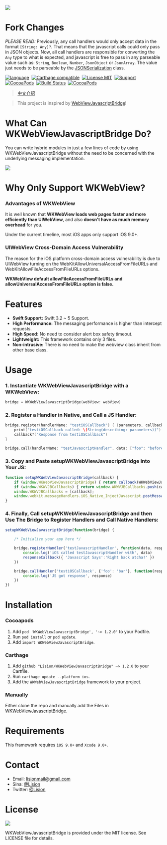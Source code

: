![](Rources/WKWebViewJavascriptBridge.jpg)

# Fork Changes
*PLEASE READ:* Previously, any call handlers would only accept data in the format `[String: Any]?`. That means that the javascript calls could only pass in JSON objects. Now, all call handlers are responsible for converting the `Any` type to what is expected, and javascript is free to pass in any parseable value such as: `String`, `Boolean`, `Number`, `JsonObject` or `JsonArray`. The value just needs to be parseable by the [JSONSerialization](https://developer.apple.com/documentation/foundation/jsonserialization) class.

[![language](https://img.shields.io/badge/Language-Swift-FFA08F.svg)](https://github.com/apple/swift)&nbsp;
[![Carthage compatible](https://img.shields.io/badge/Carthage-compatible-FE95AE.svg?style=flat)](https://github.com/Carthage/Carthage)&nbsp;
[![License MIT](https://img.shields.io/badge/license-MIT-FC89CD.svg?style=flat)](https://raw.githubusercontent.com/Lision/WKWebViewJavascriptBridge/master/LICENSE)&nbsp;
[![Support](https://img.shields.io/badge/support-iOS%209%2B%20-FB7DEC.svg?style=flat)](https://www.apple.com/nl/ios/)&nbsp;
[![CocoaPods](https://img.shields.io/cocoapods/p/WKWebViewJavascriptBridge.svg?style=flat)](http://cocoadocs.org/docsets/WKWebViewJavascriptBridge)&nbsp;
[![Build Status](https://api.travis-ci.org/Lision/WKWebViewJavascriptBridge.svg?branch=master)](https://travis-ci.org/Lision/WKWebViewJavascriptBridge)&nbsp;
[![CocoaPods](https://img.shields.io/cocoapods/v/WKWebViewJavascriptBridge.svg?style=flat)](http://cocoapods.org/pods/WKWebViewJavascriptBridge)

> [中文介绍](https://github.com/Lision/WKWebViewJavascriptBridge/blob/master/README_ZH-CN.md)

> This project is inspired by [WebViewJavascriptBridge](https://github.com/marcuswestin/WebViewJavascriptBridge)!

# What Can WKWebViewJavascriptBridge Do?

You can write hybrid modules in just a few lines of code by using WKWebViewJavascriptBridge without the need to be concerned with the underlying messaging implementation.

![](Rources/WKWebViewJavascriptBridgeDemo.gif)

# Why Only Support WKWebView?

### Advantages of WKWebView

It is well known that **WKWebView loads web pages faster and more efficiently than UIWebView**, and also **doesn't have as much memory overhead** for you.

Under the current timeline, most iOS apps only support iOS 9.0+.

### UIWebView Cross-Domain Access Vulnerability

The reason for the iOS platform cross-domain access vulnerability is due to UIWebView turning on the WebKitAllowUniversalAccessFromFileURLs and WebKitAllowFileAccessFromFileURLs options.

**WKWebView default allowFileAccessFromFileURLs and allowUniversalAccessFromFileURLs option is false.**

# Features

- **Swift Support:** Swift 3.2 ~ 5 Support.
- **High Performance:** The messaging performance is higher than intercept requests.
- **High Speed:** No need to consider alert box safety timeout.
- **Lightweight:** This framework contains only 3 files.
- **Non-intrusive:** There is no need to make the webview class inherit from other base class.

# Usage

### 1. Instantiate WKWebViewJavascriptBridge with a WKWebView: 

``` swift
bridge = WKWebViewJavascriptBridge(webView: webView)
```

### 2. Register a Handler in Native, and Call a JS Handler: 

``` swift
bridge.register(handlerName: "testiOSCallback") { (parameters, callback) in
    print("testiOSCallback called: \(String(describing: parameters))")
    callback?("Response from testiOSCallback")
}

bridge.call(handlerName: "testJavascriptHandler", data: ["foo": "before ready"], callback: nil)
```

### 3. Copy and Paste setupWKWebViewJavascriptBridge into Your JS: 

``` js
function setupWKWebViewJavascriptBridge(callback) {
    if (window.WKWebViewJavascriptBridge) { return callback(WKWebViewJavascriptBridge); }
    if (window.WKWVJBCallbacks) { return window.WKWVJBCallbacks.push(callback); }
    window.WKWVJBCallbacks = [callback];
    window.webkit.messageHandlers.iOS_Native_InjectJavascript.postMessage(null)
}
```

### 4. Finally, Call setupWKWebViewJavascriptBridge and then Use The Bridge to Register Handlers and Call Native Handlers:

``` js
setupWKWebViewJavascriptBridge(function(bridge) {

	/* Initialize your app here */

	bridge.registerHandler('testJavascriptHandler', function(data, responseCallback) {
		console.log('iOS called testJavascriptHandler with', data)
		responseCallback({ 'Javascript Says':'Right back atcha!' })
	})

	bridge.callHandler('testiOSCallback', {'foo': 'bar'}, function(response) {
		console.log('JS got response', response)
	})
})
```

# Installation

### Cocoapods

1. Add `pod 'WKWebViewJavascriptBridge', '~> 1.2.0'` to your Podfile.
2. Run `pod install` or `pod update`.
3. Add `import WKWebViewJavascriptBridge`.

### Carthage

1. Add `github "Lision/WKWebViewJavascriptBridge" ~> 1.2.0` to your Cartfile.
2. Run `carthage update --platform ios`.
3. Add the `WKWebViewJavascriptBridge` framework to your project.

### Manually

Either clone the repo and manually add the Files in [WKWebViewJavascriptBridge](https://github.com/Lision/WKWebViewJavascriptBridge/tree/master/WKWebViewJavascriptBridge).

# Requirements

This framework requires `iOS 9.0+` and `Xcode 9.0+`.

# Contact

- Email: lisionmail@gmail.com
- Sina: [@Lision](https://weibo.com/5071795354/profile)
- Twitter: [@Lision](https://twitter.com/LisionChat)

# License

[![](https://camo.githubusercontent.com/5e085da09b057cc65da38f334ab63f0c2705f46a/68747470733a2f2f75706c6f61642e77696b696d656469612e6f72672f77696b6970656469612f636f6d6d6f6e732f7468756d622f662f66382f4c6963656e73655f69636f6e2d6d69742d38387833312d322e7376672f31323870782d4c6963656e73655f69636f6e2d6d69742d38387833312d322e7376672e706e67)](https://raw.githubusercontent.com/Lision/WKWebViewJavascriptBridge/master/LICENSE)

WKWebViewJavascriptBridge is provided under the MIT license. See LICENSE file for details.

